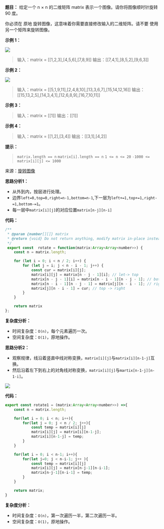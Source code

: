 **题目：** 给定一个 n × n 的二维矩阵 matrix 表示一个图像。请你将图像顺时针旋转 90 度。

你必须在 原地 旋转图像，这意味着你需要直接修改输入的二维矩阵。请不要 使用另一个矩阵来旋转图像。

 

**示例 1：**

![](https://assets.leetcode.com/uploads/2020/08/28/mat1.jpg)

> 输入：matrix = [[1,2,3],[4,5,6],[7,8,9]]
> 输出：[[7,4,1],[8,5,2],[9,6,3]]

**示例 2：**

![](https://assets.leetcode.com/uploads/2020/08/28/mat2.jpg)

> 输入：matrix = [[5,1,9,11],[2,4,8,10],[13,3,6,7],[15,14,12,16]]
> 输出：[[15,13,2,5],[14,3,4,1],[12,6,8,9],[16,7,10,11]]

**示例 3：**

> 输入：matrix = [[1]]
> 输出：[[1]]

**示例 4：**

> 输入：matrix = [[1,2],[3,4]]
> 输出：[[3,1],[4,2]]

**提示：**

> `matrix.length == n`
> `matrix[i].length == n`
> `1 <= n <= 20`
> `-1000 <= matrix[i][j] <= 1000`

来源：[旋转图像](https://leetcode-cn.com/problems/rotate-image)

**思路分析1：**

- 从外到内，按层进行处理。
- 边界`left=0,top=0,right=n-1,bottom=n-1`,下一层为`left+=1,top+=1,right-=1,bottom-=1`。
- 每一层中`matrix[i][j]`的对应位置`matrix[n-j][n-i]`

**代码：**

```javascript
/**
 * @param {number[][]} matrix
 * @return {void} Do not return anything, modify matrix in-place instead.
 */
 export const  rotate = function(matrix:Array<Array<number>>) {
    const n = matrix.length;

    for (let i = 0; i < n / 2; i++) {
        for (let j = i; j < n - i - 1; j++) {
            const cur = matrix[i][j];
            matrix[i][j] = matrix[n - j - 1][i]; // let-> top
            matrix[n - j - 1][i] = matrix[n - i - 1][n - j - 1]; // bottom -> left
            matrix[n - i - 1][n - j - 1] = matrix[j][n - i - 1]; // right -> bottom
            matrix[j][n - i - 1] = cur; // top -> right
        }
    }

    return matrix
};
```

**复杂度分析：**

- 时间复杂度：`O(n)`，每个元素遍历一次。
- 空间复杂度：`O(1)`，原地操作。

**思路分析2：**

- 观察规律，线沿着竖直中线对称变换，`matrix[i][j]`与`matrix[i][n-1-j]`互换。
- 然后沿着左下到右上的对角线对称变换，`matrix[i][j]`与`martix[n-1-j][n-1-i]`。

![](https://cdn.nlark.com/yuque/0/2021/png/2743865/1618486402826-fbce6cad-67a2-4834-9250-903f024c6aa6.png)

**代码：**

```javascript
export const rotate1 = (matrix:Array<Array<number>>) =>{
    const n = matrix.length;

    for(let i = 0; i < n; i++){
        for(let j = 0; j < n / 2; j++){
            const temp = matrix[i][j] 
            matrix[i][j] = matrix[i][n-1-j];
            matrix[i][n-1-j] = temp;
        }
    }

    for(let i = 0; i < n-1; i++){
        for(let j=0; j < n-i-1; j++ ){
            const temp = matrix[i][j]
            matrix[i][j] = matrix[n-j-1][n-i-1];
            matrix[n-j-1][n-i-1] = temp;
        }
    }

    return matrix;
}
```

**复杂度分析：**

- 时间复杂度：`O(n)`，第一次遍历一半，第二次遍历一半。
- 空间复杂度：`O(1)`，原地操作。